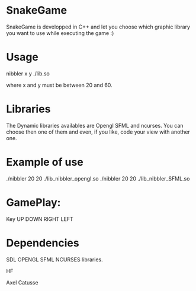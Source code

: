 SnakeGame
=========

SnakeGame is developped in C++ and let you choose which graphic library you want to use while executing the game :)

Usage
========

nibbler x y ./lib.so

where x and y must be between 20 and 60.

Libraries
========

The Dynamic libraries availables are Opengl SFML and ncurses. You can choose then one of them and even,
if you like, code your view with another one.

Example of use
========

./nibbler 20 20 ./lib_nibbler_opengl.so
./nibbler 20 20 ./lib_nibbler_SFML.so

GamePlay:
========

Key UP DOWN RIGHT LEFT

Dependencies
========

SDL OPENGL SFML NCURSES libraries.

HF

Axel Catusse